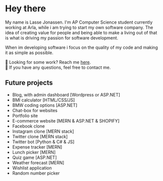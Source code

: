 # Hey there
My name is Lasse Jonassen. I'm AP Computer Science student currently working at Arla, while i am trying to start my own software company. The idea of creating value for people and being able to make a living out of that is what is driving my passion for software development.

When im developing software i focus on the quality of my code and making it as simple as possible.

💼 Looking for some work? Reach me <a href="mailto:lmj@on3dge.com">here</a>.
<br>
💬 If you have any questions, feel free to contact me.


## Future projects
<ul>
  <li>Blog, with admin dashboard [Wordpress or ASP.NET]</li>
  <li>BMI calculator [HTML/CSS/JS]</li>
  <li>BMW coding options [ASP.NET]</li>
  <li>Chat-box for websites</li>
  <li>Portfolio site</li>
  <li>E-commerce website [MERN & ASP.NET & SHOPIFY]</li>
  <li>Facebook clone </li>
  <li>Instagram clone [MERN stack]</li>
  <li>Twitter clone [MERN stack]</li>
  <li>Twitter bot [Python & C# & JS]</li>
  <li>Expense tracker [MERN]</li>
  <li>Lunch picker [MERN]</li>
  <li>Quiz game [ASP.NET]</li>
  <li>Weather forecast [MERN]</li>
  <li>Wishlist application</li>
  <li>Random number picker</li>
</ul>
 
